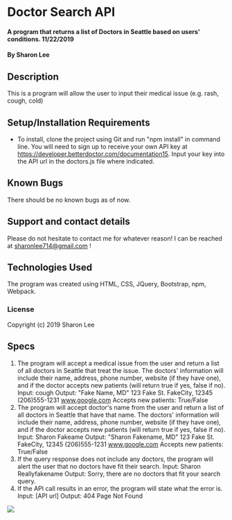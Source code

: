# Doctor Search API

#### A program that returns a list of Doctors in Seattle based on users' conditions. 11/22/2019

#### By Sharon Lee

## Description

This is a program will allow the user to input their medical issue (e.g. rash, cough, cold)

## Setup/Installation Requirements

* To install, clone the project using Git and run "npm install" in command line. You will need to sign up to receive your own API key at https://developer.betterdoctor.com/documentation15. Input your key into the API url in the doctors.js file where indicated.

## Known Bugs

There should be no known bugs as of now.

## Support and contact details

Please do not hesitate to contact me for whatever reason! I can be reached at sharonlee714@gmail.com !

## Technologies Used

The program was created using HTML, CSS, JQuery, Bootstrap, npm, Webpack.

### License

Copyright (c) 2019 Sharon Lee

## Specs

1. The program will accept a medical issue from the user and return a list of all doctors in Seattle that treat the issue. The doctors' information will include their name, address, phone number, website (if they have one), and if the doctor accepts new patients (will return true if yes, false if no).
  Input: cough
  Output: "Fake Name, MD"
  123 Fake St. FakeCity, 12345
  (206)555-1231
  www.google.com
  Accepts new patients: True/False
2. The program will accept doctor's name from the user and return a list of all doctors in Seattle that have that name. The doctors' information will include their name, address, phone number, website (if they have one), and if the doctor accepts new patients (will return true if yes, false if no).
  Input: Sharon Fakeame
  Output: "Sharon Fakename, MD"
  123 Fake St. FakeCity, 12345
  (206)555-1231
  www.google.com
  Accepts new patients: True/False
3. If the query response does not include any doctors, the program will alert the user that no doctors have fit their search.
  Input: Sharon Reallyfakename
  Output: Sorry, there are no doctors that fit your search query.
4. If the API call results in an error, the program will state what the error is.
  Input: [API url]
  Output: 404 Page Not Found

![](https://media.giphy.com/media/TKmIXSnx5sLlu/giphy-downsized.gif)
